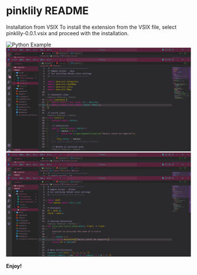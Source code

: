 # pinklily README

Installation from VSIX
To install the extension from the VSIX file,
select pinklily-0.0.1.vsix and proceed with the installation.

![Python Example](sampleimage/C#_Sample.png)
![Java Example](sampleimage/Java_Sample.png)
![C# Example](sampleimage/Python_Sample.png)

**Enjoy!**
